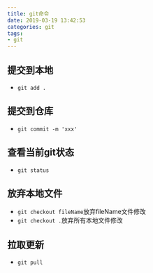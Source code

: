 ```yaml
---
title: git命令
date: 2019-03-19 13:42:53
categories: git
tags:
- git
---
```


## 提交到本地
* <code>git add .</code>

## 提交到仓库
* <code>git commit -m 'xxx'</code>

## 查看当前git状态
* <code>git status</code>

## 放弃本地文件
* <code>git checkout fileName</code>放弃fileName文件修改
* <code>git checkout .</code>放弃所有本地文件修改

## 拉取更新
* <code>git pull</code>
